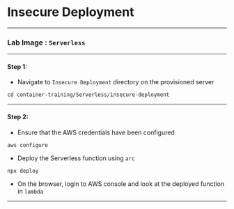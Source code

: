 # **Insecure Deployment**

---

### **Lab Image : `Serverless`**

---

#### Step 1:

* Navigate to `Insecure Deployment` directory on the provisioned server

```commandline
cd container-training/Serverless/insecure-deployment
```

---

#### Step 2:

* Ensure that the AWS credentials have been configured

```commandline
aws configure
```

* Deploy the Serverless function using `arc`

```commandline
npx deploy
```

* On the browser, login to AWS console and look at the deployed function in `lambda`

---